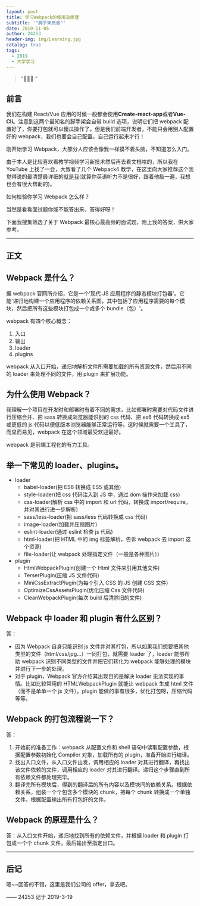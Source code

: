 ```yaml
---
layout: post
title: 学习Webpack的使用及原理
subtitle: '"脚手架真香"'
date: 2019-11-05
author: 24253
header-img: img/Learning.jpg
catalog: true
tags:
  - 2019
  - 大学学习
---
```


> “🙉🙉🙉 ”

## 前言

我们在构建 React/Vue 应用的时候一般都会使用**Create-react-app**或者**Vue-Cli**。注意到这两个最知名的脚手架会自带 build 选项，说明它们把 webpack 配置好了，你要打包就可以傻瓜操作了。但是我们前端开发者，不能只会用别人配置好的 webpack，我们也要会自己配置，自己运行起来才行！

刚开始学习 Webpack，大部分人应该会像我一样摸不着头脑，不知道怎么入门。

由于本人是比较喜欢看教学视频学习新技术然后再去看文档啥的，所以我在 YouTube 上找了一会，大致看了几个 Webpack4 教学，在这里向大家推荐这个我觉得说的最清楚最详细的[就是我](https://www.youtube.com/watch?v=MpGLUVbqoYQ&t=249s)(就算你英语听力不是很好，跟着他敲一遍，我想也会有很大帮助的)。

如何检验你学习 Webpack 怎么样？

当然是看看面试题你能不能答出来、答得好呀！

下面我搜集筛选了关于 Webpack 最核心最高频的面试题，附上我的答案，供大家参考。

---

## 正文

## Webpack 是什么？

据 webpack 官网所介绍，它是一个'现代 JS 应用程序的静态模块打包器'。它能'递归地构建一个应用程序的依赖关系图，其中包括了应用程序需要的每个模块，然后把所有这些模块打包成一个或多个 bundle（包）'。

webpack 有四个核心概念：

1. 入口
2. 输出
3. loader
4. plugins

webpack 从入口开始，递归地解析文件所需要加载的所有资源文件，然后用不同的 loader 来处理不同的文件，用 plugin 来扩展功能。

## 为什么使用 Webpack？

我理解一个项目在开发时和部署时有着不同的需求，比如部署时需要对代码文件进行压缩合并、把 sass 转换成浏览器能识别的 css 代码、把 es6 代码转换成 es5 或更低的 js 代码以便低版本浏览器能够正常运行等。这时候就需要一个工具了，而显而易见，webpack 在这个领域最受欢迎最好。

webpack 是前端工程化的有力工具。

## 举一下常见的 loader、plugins。

- loader
  - babel-loader(把 ES6 转换成 ES5 或其他)
  - style-loader(把 css 代码注入到 JS 中，通过 dom 操作来加载 css)
  - css-loader(解析 css 中的 import 和 url 代码，转换成 import/require，并对其进行进一步解析)
  - sass/less-loader(把 sass/less 代码转换成 css 代码)
  - image-loader(加载并压缩图片)
  - eslint-loader(通过 eslint 检查 js 代码)
  - html-loader(把 HTML 中的 img 标签解析，告诉 webpack 去 import 这个资源)
  - file-loader(让 webpack 处理指定文件（一般是各种图片）)
- plugin
  - HtmlWebpackPlugin(创建一个 Html 文件来引用其他文件)
  - TerserPlugin(压缩 JS 文件代码)
  - MiniCssExtractPlugin(为每个引入 CSS 的 JS 创建 CSS 文件)
  - OptimizeCssAssetsPlugin(优化压缩 Css 文件代码)
  - CleanWebpackPlugin(每次 build 后清除旧的文件)

## Webpack 中 loader 和 plugin 有什么区别？

答：

- 因为 Webpack 自身只能识别 js 文件并对其打包，所以如果我们想要把其他类型的文件（html/css/jpg...）一同打包，就需要 loader 了，loader 能够帮助 webpack 识别不同类型的文件并把它们转化为 webpack 能够处理的模块并进行下一步的处理。
- 对于 plugin，Webpack 官方介绍其出现目的是解决 loader 无法实现的事情。比如比较常用的 HTMLWebpackPlugin 就能让 webpack 生成 html 文件（而不是单单一个 js 文件）。plugin 能做的事有很多，优化打包呀，压缩代码等等。

## Webpack 的打包流程说一下？

答：

1. 开始前的准备工作：webpack 从配置文件和 shell 语句中读取配置参数，根据配置参数初始化 Compiler 对象，加载所有的 plugin，准备开始进行编译。
2. 找出入口文件，从入口文件出发，调用相应的 loader 对其进行翻译，再找出该文件依赖的文件，调用相应的 loader 对其进行翻译。递归这个步骤直到所有依赖文件都处理完毕。
3. 翻译完所有模块后，得到的翻译后的所有内容以及模块间的依赖关系。根据依赖关系，组装一个个包含多个模块的 chunk，把每个 chunk 转换成一个单独文件。根据配置输出所有打包好的文件。

## Webpack 的原理是什么？

答：从入口文件开始，递归地找到所有的依赖文件，并根据 loader 和 plugin 打包成一个个 chunk 文件，最后输出至指定出口。

---

## 后记

嗯~~回答的不错，这里是我们公司的 offer，拿去吧。

—— 24253 记于 2019-3-19
